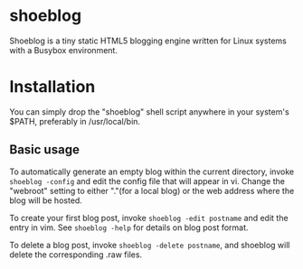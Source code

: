 # shoeblog
Shoeblog is a tiny static HTML5 blogging engine written for Linux systems with a Busybox environment.

# Installation

You can simply drop the "shoeblog" shell script anywhere in your system's $PATH, preferably in /usr/local/bin.

Basic usage
-----------

To automatically generate an empty blog within the current directory, invoke `shoeblog -config` and edit the config file that will appear in vi. Change the "webroot" setting to either "."(for a local blog) or the web address where the blog will be hosted.

To create your first blog post, invoke `shoeblog -edit postname` and edit the entry in vim. See `shoeblog -help` for details on blog post format.

To delete a blog post, invoke `shoeblog -delete postname`, and shoeblog will delete the corresponding .raw files.
